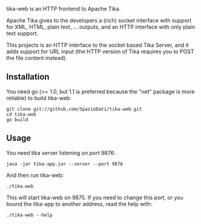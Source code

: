 tika-web is an HTTP frontend to Apache Tika.

Apache Tika gives to the developers a (rich) socket interface with support for XML, HTML, plain text, ... outputs, and an HTTP interface with only plain text support.

This projects is an HTTP interface to the socket based Tika Server, and it adds support for URL input (the HTTP version of Tika requires you to POST the file content instead).

## Installation

You need go (>= 1.0, but 1.1 is preferred because the "net" package is more reliable) to build tika-web:

```
git clone git://github.com/SpazioDati/tika-web.git
cd tika-web
go build
```

## Usage

You need tika server listening on port 9876:

```
java -jar tika-app.jar --server --port 9876
```

And then run tika-web:
```
./tika-web
```

This will start tika-web on 9875. If you need to change this port, or you bound the tika-app to another address, read the help with:

```
./tika-web --help
```
